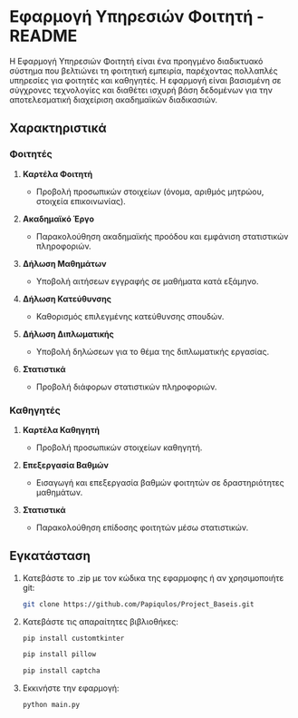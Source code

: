 # Εφαρμογή Υπηρεσιών Φοιτητή - README

Η Εφαρμογή Υπηρεσιών Φοιτητή είναι ένα προηγμένο διαδικτυακό σύστημα που βελτιώνει τη φοιτητική εμπειρία, παρέχοντας πολλαπλές υπηρεσίες για φοιτητές και καθηγητές. Η εφαρμογή είναι βασισμένη σε σύγχρονες τεχνολογίες και διαθέτει ισχυρή βάση δεδομένων για την αποτελεσματική διαχείριση ακαδημαϊκών διαδικασιών.

## Χαρακτηριστικά

### Φοιτητές

1. **Καρτέλα Φοιτητή**
    - Προβολή προσωπικών στοιχείων (όνομα, αριθμός μητρώου, στοιχεία επικοινωνίας).

2. **Ακαδημαϊκό Έργο**
    - Παρακολούθηση ακαδημαϊκής προόδου και εμφάνιση στατιστικών πληροφοριών.

3. **Δήλωση Μαθημάτων**
    - Υποβολή αιτήσεων εγγραφής σε μαθήματα κατά εξάμηνο.

4. **Δήλωση Κατεύθυνσης**
    - Καθορισμός επιλεγμένης κατεύθυνσης σπουδών.

5. **Δήλωση Διπλωματικής**
    - Υποβολή δηλώσεων για το θέμα της διπλωματικής εργασίας.

6. **Στατιστικά**
    - Προβολή διάφορων στατιστικών πληροφοριών.

### Καθηγητές

1. **Καρτέλα Καθηγητή**
    - Προβολή προσωπικών στοιχείων καθηγητή.

2. **Επεξεργασία Βαθμών**
    - Εισαγωγή και επεξεργασία βαθμών φοιτητών σε δραστηριότητες μαθημάτων.

3. **Στατιστικά**
    - Παρακολούθηση επίδοσης φοιτητών μέσω στατιστικών.

## Εγκατάσταση

1. Κατεβάστε το .zip με τον κώδικα της εφαρμοφης ή αν χρησιμοποιήτε git:
    ```bash
    git clone https://github.com/Papiqulos/Project_Baseis.git
    ```

2. Κατεβάστε τις απαραίτητες βιβλιοθήκες:

    ```bash
    pip install customtkinter
    ```
    ```bash
    pip install pillow
    ```
    ```bash
    pip install captcha
    ```
      
4. Εκκινήστε την εφαρμογή:
    ```bash
    python main.py
    ```
